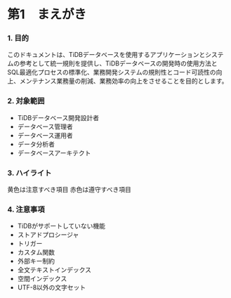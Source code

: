 # 第1　まえがき

### 1. 目的
このドキュメントは、TiDBデータベースを使用するアプリケーションとシステムの参考として統一規則を提供し、TiDBデータベースの開発時の使用方法とSQL最適化プロセスの標準化、業務開発システムの規則性とコード可読性の向上、メンテナンス業務量の削減、業務効率の向上をさせることを目的とします。

### 2. 対象範囲
- TiDBデータベース開発設計者
- データベース管理者
- データベース運用者
- データ分析者
- データベースアーキテクト

### 3. ハイライト
   黄色は注意すべき項目
   赤色は遵守すべき項目

### 4. 注意事項
- TiDBがサポートしていない機能
- ストアドプロシージャ
- トリガー
- カスタム関数
- 外部キー制約
- 全文テキストインデックス
- 空間インデックス
- UTF-8以外の文字セット
